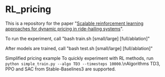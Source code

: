 # RL_pricing
This is a repository for the paper "[Scalable reinforcement learning approaches for dynamic pricing in ride-hailing systems](https://www.sciencedirect.com/science/article/abs/pii/S019126152300173X)".

To run the experiment, call
"bash train.sh [small/large] [full/ablation]"

After models are trained, call 
"bash test.sh [small/large] [full/ablation]"

Simplified pricing example
To quickly experiment with RL methods, run `python simple_train.py --algo TD3 --timesteps 10000`.\nAlgorithms TD3, PPO and SAC from Stable-Baselines3 are supported.

